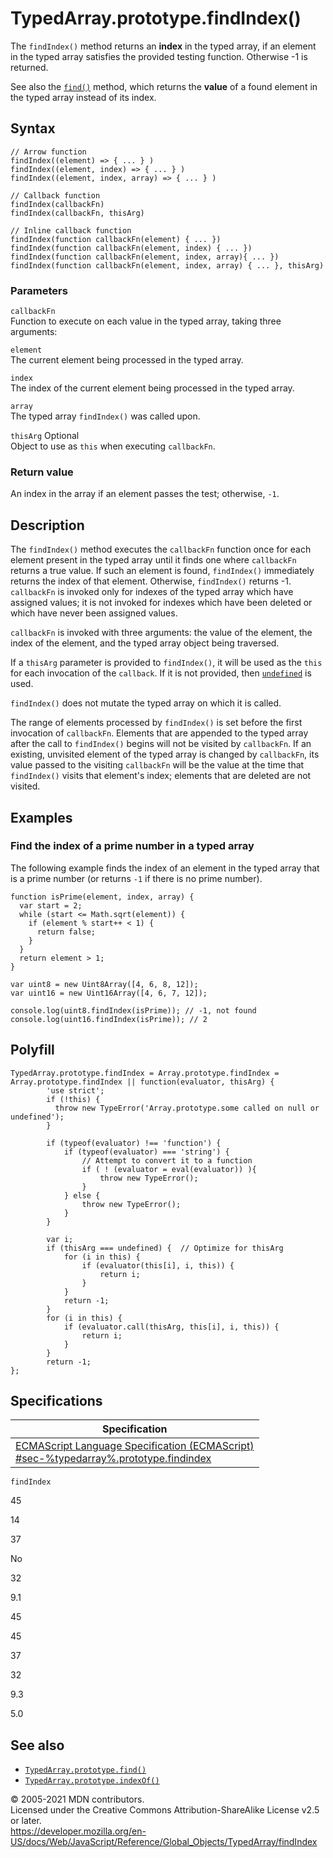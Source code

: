 # TypedArray.prototype.findIndex()

The `findIndex()` method returns an **index** in the typed array, if an element in the typed array satisfies the provided testing function. Otherwise -1 is returned.

See also the [`find()`](find) method, which returns the **value** of a found element in the typed array instead of its index.

## Syntax

    // Arrow function
    findIndex((element) => { ... } )
    findIndex((element, index) => { ... } )
    findIndex((element, index, array) => { ... } )

    // Callback function
    findIndex(callbackFn)
    findIndex(callbackFn, thisArg)

    // Inline callback function
    findIndex(function callbackFn(element) { ... })
    findIndex(function callbackFn(element, index) { ... })
    findIndex(function callbackFn(element, index, array){ ... })
    findIndex(function callbackFn(element, index, array) { ... }, thisArg)

### Parameters

`callbackFn`  
Function to execute on each value in the typed array, taking three arguments:

`element`  
The current element being processed in the typed array.

`index`  
The index of the current element being processed in the typed array.

`array`  
The typed array `findIndex()` was called upon.

`thisArg` <span class="badge inline optional">Optional</span>  
Object to use as `this` when executing `callbackFn`.

### Return value

An index in the array if an element passes the test; otherwise, `-1`.

## Description

The `findIndex()` method executes the `callbackFn` function once for each element present in the typed array until it finds one where `callbackFn` returns a true value. If such an element is found, `findIndex()` immediately returns the index of that element. Otherwise, `findIndex()` returns -1. `callbackFn` is invoked only for indexes of the typed array which have assigned values; it is not invoked for indexes which have been deleted or which have never been assigned values.

`callbackFn` is invoked with three arguments: the value of the element, the index of the element, and the typed array object being traversed.

If a `thisArg` parameter is provided to `findIndex()`, it will be used as the `this` for each invocation of the `callback`. If it is not provided, then [`undefined`](../undefined) is used.

`findIndex()` does not mutate the typed array on which it is called.

The range of elements processed by `findIndex()` is set before the first invocation of `callbackFn`. Elements that are appended to the typed array after the call to `findIndex()` begins will not be visited by `callbackFn`. If an existing, unvisited element of the typed array is changed by `callbackFn`, its value passed to the visiting `callbackFn` will be the value at the time that `findIndex()` visits that element's index; elements that are deleted are not visited.

## Examples

### Find the index of a prime number in a typed array

The following example finds the index of an element in the typed array that is a prime number (or returns `-1` if there is no prime number).

    function isPrime(element, index, array) {
      var start = 2;
      while (start <= Math.sqrt(element)) {
        if (element % start++ < 1) {
          return false;
        }
      }
      return element > 1;
    }

    var uint8 = new Uint8Array([4, 6, 8, 12]);
    var uint16 = new Uint16Array([4, 6, 7, 12]);

    console.log(uint8.findIndex(isPrime)); // -1, not found
    console.log(uint16.findIndex(isPrime)); // 2

## Polyfill

    TypedArray.prototype.findIndex = Array.prototype.findIndex = Array.prototype.findIndex || function(evaluator, thisArg) {
            'use strict';
            if (!this) {
              throw new TypeError('Array.prototype.some called on null or undefined');
            }

            if (typeof(evaluator) !== 'function') {
                if (typeof(evaluator) === 'string') {
                    // Attempt to convert it to a function
                    if ( ! (evaluator = eval(evaluator)) ){
                        throw new TypeError();
                    }
                } else {
                    throw new TypeError();
                }
            }

            var i;
            if (thisArg === undefined) {  // Optimize for thisArg
                for (i in this) {
                    if (evaluator(this[i], i, this)) {
                        return i;
                    }
                }
                return -1;
            }
            for (i in this) {
                if (evaluator.call(thisArg, this[i], i, this)) {
                    return i;
                }
            }
            return -1;
    };

## Specifications

<table><thead><tr class="header"><th>Specification</th></tr></thead><tbody><tr class="odd"><td><a href="#">ECMAScript Language Specification (ECMAScript)<br />
<span class="small">#sec-%typedarray%.prototype.findindex</span></a></td></tr></tbody></table>

`findIndex`

45

14

37

No

32

9.1

45

45

37

32

9.3

5.0

## See also

-   [`TypedArray.prototype.find()`](find)
-   [`TypedArray.prototype.indexOf()`](indexof)

© 2005-2021 MDN contributors.  
Licensed under the Creative Commons Attribution-ShareAlike License v2.5 or later.  
<a href="https://developer.mozilla.org/en-US/docs/Web/JavaScript/Reference/Global_Objects/TypedArray/findIndex" class="_attribution-link">https://developer.mozilla.org/en-US/docs/Web/JavaScript/Reference/Global_Objects/TypedArray/findIndex</a>

